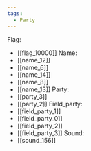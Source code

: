 ```yaml
---
tags:
  - Party
---
```

Flag:
- [[flag_10000]]
Name:
- [[name_12]]
- [[name_6]]
- [[name_14]]
- [[name_8]]
- [[name_13]]
Party:
- [[party_3]]
- [[party_2]]
Field_party:
- [[field_party_1]]
- [[field_party_0]]
- [[field_party_2]]
- [[field_party_3]]
Sound:
- [[sound_156]]
